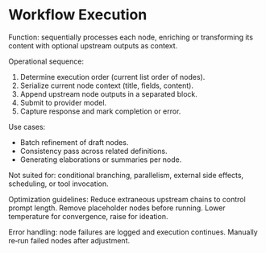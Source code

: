 # Workflow Execution

Function: sequentially processes each node, enriching or transforming its content with optional upstream outputs as context.

Operational sequence:
1. Determine execution order (current list order of nodes).
2. Serialize current node context (title, fields, content).
3. Append upstream node outputs in a separated block.
4. Submit to provider model.
5. Capture response and mark completion or error.

Use cases:
* Batch refinement of draft nodes.
* Consistency pass across related definitions.
* Generating elaborations or summaries per node.

Not suited for: conditional branching, parallelism, external side effects, scheduling, or tool invocation.

Optimization guidelines:
Reduce extraneous upstream chains to control prompt length. Remove placeholder nodes before running. Lower temperature for convergence, raise for ideation.

Error handling: node failures are logged and execution continues. Manually re‑run failed nodes after adjustment.


